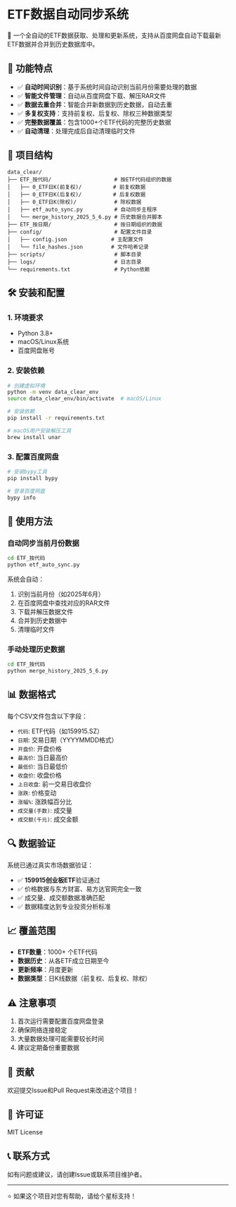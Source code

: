 # ETF数据自动同步系统

🚀 一个全自动的ETF数据获取、处理和更新系统，支持从百度网盘自动下载最新ETF数据并合并到历史数据库中。

## 🌟 功能特点

- ✅ **自动时间识别**：基于系统时间自动识别当前月份需要处理的数据
- ✅ **智能文件管理**：自动从百度网盘下载、解压RAR文件
- ✅ **数据去重合并**：智能合并新数据到历史数据，自动去重
- ✅ **多复权支持**：支持前复权、后复权、除权三种数据类型
- ✅ **完整数据覆盖**：包含1000+个ETF代码的完整历史数据
- ✅ **自动清理**：处理完成后自动清理临时文件

## 📁 项目结构

```
data_clear/
├── ETF_按代码/                    # 按ETF代码组织的数据
│   ├── 0_ETF日K(前复权)/          # 前复权数据
│   ├── 0_ETF日K(后复权)/          # 后复权数据
│   ├── 0_ETF日K(除权)/            # 除权数据
│   ├── etf_auto_sync.py          # 自动同步主程序
│   └── merge_history_2025_5_6.py # 历史数据合并脚本
├── ETF_按日期/                    # 按日期组织的数据
├── config/                       # 配置文件目录
│   ├── config.json              # 主配置文件
│   └── file_hashes.json         # 文件哈希记录
├── scripts/                      # 脚本目录
├── logs/                         # 日志目录
└── requirements.txt              # Python依赖
```

## 🛠️ 安装和配置

### 1. 环境要求

- Python 3.8+
- macOS/Linux系统
- 百度网盘账号

### 2. 安装依赖

```bash
# 创建虚拟环境
python -m venv data_clear_env
source data_clear_env/bin/activate  # macOS/Linux

# 安装依赖
pip install -r requirements.txt

# macOS用户安装解压工具
brew install unar
```

### 3. 配置百度网盘

```bash
# 安装bypy工具
pip install bypy

# 登录百度网盘
bypy info
```

## 🚀 使用方法

### 自动同步当前月份数据

```bash
cd ETF_按代码
python etf_auto_sync.py
```

系统会自动：
1. 识别当前月份（如2025年6月）
2. 在百度网盘中查找对应的RAR文件
3. 下载并解压数据文件
4. 合并到历史数据中
5. 清理临时文件

### 手动处理历史数据

```bash
cd ETF_按代码
python merge_history_2025_5_6.py
```

## 📊 数据格式

每个CSV文件包含以下字段：
- `代码`: ETF代码（如159915.SZ）
- `日期`: 交易日期（YYYYMMDD格式）
- `开盘价`: 开盘价格
- `最高价`: 当日最高价
- `最低价`: 当日最低价
- `收盘价`: 收盘价格
- `上日收盘`: 前一交易日收盘价
- `涨跌`: 价格变动
- `涨幅%`: 涨跌幅百分比
- `成交量(手数)`: 成交量
- `成交额(千元)`: 成交金额

## 🔍 数据验证

系统已通过真实市场数据验证：

- ✅ **159915创业板ETF**验证通过
- ✅ 价格数据与东方财富、易方达官网完全一致
- ✅ 成交量、成交额数据准确匹配
- ✅ 数据精度达到专业投资分析标准

## 📈 覆盖范围

- **ETF数量**：1000+ 个ETF代码
- **数据历史**：从各ETF成立日期至今
- **更新频率**：月度更新
- **数据类型**：日K线数据（前复权、后复权、除权）

## ⚠️ 注意事项

1. 首次运行需要配置百度网盘登录
2. 确保网络连接稳定
3. 大量数据处理可能需要较长时间
4. 建议定期备份重要数据

## 🤝 贡献

欢迎提交Issue和Pull Request来改进这个项目！

## 📄 许可证

MIT License

## 📞 联系方式

如有问题或建议，请创建Issue或联系项目维护者。

---

⭐ 如果这个项目对您有帮助，请给个星标支持！ 